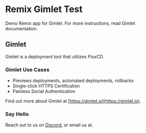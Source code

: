 # Remix Gimlet Test

Demo Remix app for Gimlet. For more instructions, read Gimlet documentation.

## Gimlet

Gimlet is a deployment tool that utilizes FluxCD.

### Gimlet Use Cases

- Previews deployments, automated deployments, rollbacks
- Single-click HTTPS Certification
- Painless Social Authentication

Find out more about Gimlet at [https://gimlet.io](https://gimlet.io).

### Say Hello

Reach out to us on [Discord](https://discord.com/invite/ZwQDxPkYzE), or email us at.
